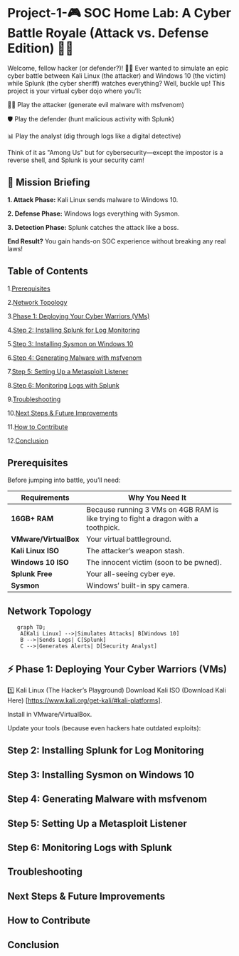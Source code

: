 # Project-1-🎮 SOC Home Lab: A Cyber Battle Royale (Attack vs. Defense Edition) 🏴‍☠️
Welcome, fellow hacker (or defender?)! 🕵️‍♂️ Ever wanted to simulate an epic cyber battle between Kali Linux (the attacker) and Windows 10 (the victim) while Splunk (the cyber sheriff) watches everything? Well, buckle up! This project is your virtual cyber dojo where you’ll:

🏴‍☠️ Play the attacker (generate evil malware with msfvenom)

🛡️ Play the defender (hunt malicious activity with Splunk)

📊 Play the analyst (dig through logs like a digital detective)

Think of it as "Among Us" but for cybersecurity—except the impostor is a reverse shell, and Splunk is your security cam!

## 🚀 Mission Briefing 
**1. Attack Phase:**  Kali Linux sends malware to Windows 10.

**2. Defense Phase:** Windows logs everything with Sysmon.

**3. Detection Phase:** Splunk catches the attack like a boss.

**End Result?** You gain hands-on SOC experience without breaking any real laws!
## Table of Contents


1.<a href="#Prerequisites">Prerequisites</a>

2.<a href="#Network Topology">Network Topology</a>

3.<a href="#Phase 1: Deploying Your Cyber Warriors (VMs)">Phase 1: Deploying Your Cyber Warriors (VMs)</a>

4.<a href="#Step 2: Installing Splunk for Log Monitoring">Step 2: Installing Splunk for Log Monitoring</a>

5.<a href="#Step 3: Installing Sysmon on Windows 10">Step 3: Installing Sysmon on Windows 10</a>

6.<a href="#Step 4: Generating Malware with msfvenom">Step 4: Generating Malware with msfvenom</a>

7.<a href="#Step 5: Setting Up a Metasploit Listener">Step 5: Setting Up a Metasploit Listener</a>

8.<a href="#Step 6: Monitoring Logs with Splunk">Step 6: Monitoring Logs with Splunk</a>

9.<a href="#Troubleshooting">Troubleshooting</a>

10.<a href="#Next Steps & Future Improvements">Next Steps & Future Improvements</a>

11.<a href="#How to Contribute">How to Contribute</a>

12.<a href="#Conclusion">Conclusion</a>


<h2 id="Prerequisites">Prerequisites</h2> 
Before jumping into battle, you’ll need:

| Requirements | Why You Need It |
|--------------|-------------|
| **16GB+ RAM** | Because running 3 VMs on 4GB RAM is like trying to fight a dragon with a toothpick.|
| **VMware/VirtualBox** | Your virtual battleground. |
| **Kali Linux ISO** | The attacker’s weapon stash. |
| **Windows 10 ISO** | The innocent victim (soon to be pwned). |
| **Splunk Free** | Your all-seeing cyber eye. |
| **Sysmon** | Windows’ built-in spy camera. |

<h2 id="Network Topology">Network Topology</h2> 

```mermaid
   graph TD;
    A[Kali Linux] -->|Simulates Attacks| B[Windows 10]
    B -->|Sends Logs| C[Splunk]
    C -->|Generates Alerts| D[Security Analyst]
```



    
<h2 id="⚡ Phase 1: Deploying Your Cyber Warriors (VMs)">⚡ Phase 1: Deploying Your Cyber Warriors (VMs)</h2> 

1️⃣ Kali Linux (The Hacker’s Playground)
Download Kali ISO (Download Kali Here) [https://www.kali.org/get-kali/#kali-platforms].

Install in VMware/VirtualBox.

Update your tools (because even hackers hate outdated exploits):
<h2 id="Step 2: Installing Splunk for Log Monitoring">Step 2: Installing Splunk for Log Monitoring</h2> 
<h2 id="Step 3: Installing Sysmon on Windows 10">Step 3: Installing Sysmon on Windows 10</h2> 
<h2 id="Step 4: Generating Malware with msfvenom">Step 4: Generating Malware with msfvenom</h2> 
<h2 id="Step 5: Setting Up a Metasploit Listener">Step 5: Setting Up a Metasploit Listener</h2> 
<h2 id="Step 6: Monitoring Logs with Splunk">Step 6: Monitoring Logs with Splunk</h2> 
<h2 id="Troubleshooting">Troubleshooting</h2> 
<h2 id="Next Steps & Future Improvements">Next Steps & Future Improvements</h2> 
<h2 id="How to Contribute">How to Contribute</h2> 
<h2 id="Conclusion">Conclusion</h2> 






